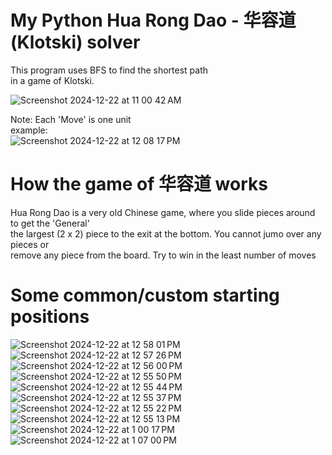 # My Python Hua Rong Dao - 华容道 (Klotski) solver  
  
This program uses BFS to find the shortest path  
in a game of Klotski.  
  
![Screenshot 2024-12-22 at 11 00 42 AM](https://github.com/user-attachments/assets/c5a0511d-b814-475e-b304-2893596e7554)  

Note: Each 'Move' is one unit  
example:  
![Screenshot 2024-12-22 at 12 08 17 PM](https://github.com/user-attachments/assets/15404798-6783-47b1-85ca-7a18cad20832)

# How the game of 华容道 works  

Hua Rong Dao is a very old Chinese game, where you slide pieces around to get the 'General'  
the largest (2 x 2) piece to the exit at the bottom. You cannot jumo over any pieces or  
remove any piece from the board. Try to win in the least number of moves  

# Some common/custom starting positions
![Screenshot 2024-12-22 at 12 58 01 PM](https://github.com/user-attachments/assets/ec413adb-675e-4012-8db9-8f898087fd0b)
![Screenshot 2024-12-22 at 12 57 26 PM](https://github.com/user-attachments/assets/f684be4e-8d3c-4df9-8a60-3b51e9413970)
![Screenshot 2024-12-22 at 12 56 00 PM](https://github.com/user-attachments/assets/1b1c1f0b-0fc7-432e-8275-572b89a3aa92)
![Screenshot 2024-12-22 at 12 55 50 PM](https://github.com/user-attachments/assets/f8d014a5-d196-4892-b7c0-7d04cee4085b)
![Screenshot 2024-12-22 at 12 55 44 PM](https://github.com/user-attachments/assets/59f368fd-8beb-45cc-9206-80bed742fd7b)
![Screenshot 2024-12-22 at 12 55 37 PM](https://github.com/user-attachments/assets/6d829013-a307-4bdf-8ddf-0922d2ffe399)
![Screenshot 2024-12-22 at 12 55 22 PM](https://github.com/user-attachments/assets/d8e0a3f3-b0bf-4f81-903c-b1db9b9dc542)
![Screenshot 2024-12-22 at 12 55 13 PM](https://github.com/user-attachments/assets/10d669b9-a3df-4882-9eee-ebfaff173c19)
![Screenshot 2024-12-22 at 1 00 17 PM](https://github.com/user-attachments/assets/3770a269-d0d5-4f15-a4a0-5419fc0197bb)
![Screenshot 2024-12-22 at 1 07 00 PM](https://github.com/user-attachments/assets/c2933d05-5052-4b0f-92bd-d98827089008)
